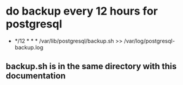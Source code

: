 
# do backup every 12 hours for postgresql
* */12 * * * /var/lib/postgresql/backup.sh >> /var/log/postgresql-backup.log

## backup.sh is in the same directory with this documentation
